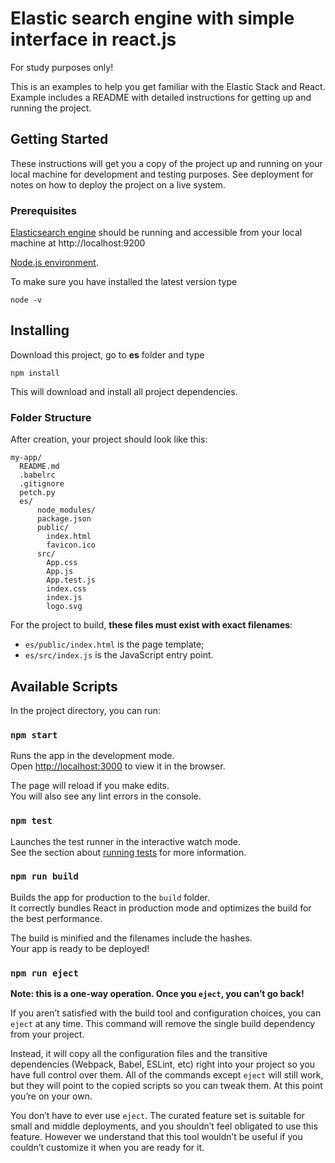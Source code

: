 # Elastic search engine with simple interface in react.js

For study purposes only!

This is an examples to help you get familiar with the Elastic Stack and React. Example includes a README with detailed instructions for getting up and running the project. 

## Getting Started

These instructions will get you a copy of the project up and running on your local machine for development and testing purposes. See deployment for notes on how to deploy the project on a live system.

### Prerequisites

[Elasticsearch engine](http://elasticsearch.io/) should be running and accessible from your local machine at http://localhost:9200

[Node.js environment](https://nodejs.org).

To make sure you have installed the latest version type  

```
node -v
```

## Installing

Download this project, go to **es** folder and type 

```
npm install
```

This will download and install all project dependencies.

### Folder Structure

After creation, your project should look like this:

```
my-app/
  README.md
  .babelrc
  .gitignore
  petch.py
  es/
	  node_modules/
	  package.json
	  public/
	    index.html
	    favicon.ico
	  src/
	    App.css
	    App.js
	    App.test.js
	    index.css
	    index.js
	    logo.svg
```
For the project to build, **these files must exist with exact filenames**:

* `es/public/index.html` is the page template;
* `es/src/index.js` is the JavaScript entry point.

## Available Scripts

In the project directory, you can run:

### `npm start`

Runs the app in the development mode.<br>
Open [http://localhost:3000](http://localhost:3000) to view it in the browser.

The page will reload if you make edits.<br>
You will also see any lint errors in the console.

### `npm test`

Launches the test runner in the interactive watch mode.<br>
See the section about [running tests](#running-tests) for more information.

### `npm run build`

Builds the app for production to the `build` folder.<br>
It correctly bundles React in production mode and optimizes the build for the best performance.

The build is minified and the filenames include the hashes.<br>
Your app is ready to be deployed!

### `npm run eject`

**Note: this is a one-way operation. Once you `eject`, you can’t go back!**

If you aren’t satisfied with the build tool and configuration choices, you can `eject` at any time. This command will remove the single build dependency from your project.

Instead, it will copy all the configuration files and the transitive dependencies (Webpack, Babel, ESLint, etc) right into your project so you have full control over them. All of the commands except `eject` will still work, but they will point to the copied scripts so you can tweak them. At this point you’re on your own.

You don’t have to ever use `eject`. The curated feature set is suitable for small and middle deployments, and you shouldn’t feel obligated to use this feature. However we understand that this tool wouldn’t be useful if you couldn’t customize it when you are ready for it.